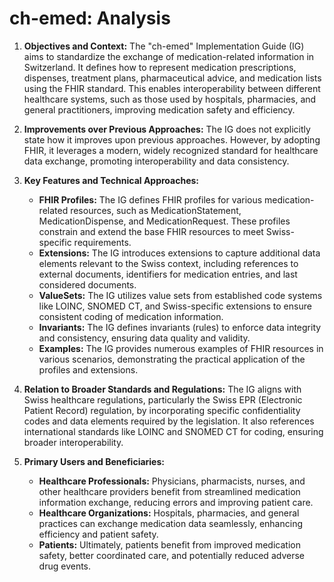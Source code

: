 # ch-emed: Analysis

1. **Objectives and Context:** The "ch-emed" Implementation Guide (IG) aims to standardize the exchange of medication-related information in Switzerland. It defines how to represent medication prescriptions, dispenses, treatment plans, pharmaceutical advice, and medication lists using the FHIR standard. This enables interoperability between different healthcare systems, such as those used by hospitals, pharmacies, and general practitioners, improving medication safety and efficiency.

2. **Improvements over Previous Approaches:** The IG does not explicitly state how it improves upon previous approaches. However, by adopting FHIR, it leverages a modern, widely recognized standard for healthcare data exchange, promoting interoperability and data consistency.

3. **Key Features and Technical Approaches:** 
    - **FHIR Profiles:** The IG defines FHIR profiles for various medication-related resources, such as MedicationStatement, MedicationDispense, and MedicationRequest. These profiles constrain and extend the base FHIR resources to meet Swiss-specific requirements.
    - **Extensions:** The IG introduces extensions to capture additional data elements relevant to the Swiss context, including references to external documents, identifiers for medication entries, and last considered documents.
    - **ValueSets:** The IG utilizes value sets from established code systems like LOINC, SNOMED CT, and Swiss-specific extensions to ensure consistent coding of medication information.
    - **Invariants:** The IG defines invariants (rules) to enforce data integrity and consistency, ensuring data quality and validity.
    - **Examples:** The IG provides numerous examples of FHIR resources in various scenarios, demonstrating the practical application of the profiles and extensions.

4. **Relation to Broader Standards and Regulations:** The IG aligns with Swiss healthcare regulations, particularly the Swiss EPR (Electronic Patient Record) regulation, by incorporating specific confidentiality codes and data elements required by the legislation. It also references international standards like LOINC and SNOMED CT for coding, ensuring broader interoperability.

5. **Primary Users and Beneficiaries:**
    - **Healthcare Professionals:** Physicians, pharmacists, nurses, and other healthcare providers benefit from streamlined medication information exchange, reducing errors and improving patient care.
    - **Healthcare Organizations:** Hospitals, pharmacies, and general practices can exchange medication data seamlessly, enhancing efficiency and patient safety.
    - **Patients:** Ultimately, patients benefit from improved medication safety, better coordinated care, and potentially reduced adverse drug events. 
